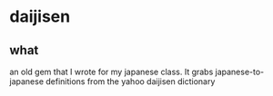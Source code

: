# daijisen

## what

an old gem that I wrote for my japanese class.
It grabs japanese-to-japanese definitions from the yahoo daijisen dictionary